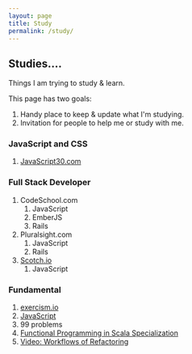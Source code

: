 ```yaml
---
layout: page
title: Study
permalink: /study/
---
```


## Studies....

Things I am trying to study & learn.   

This page has two goals: 

1. Handy place to keep & update what I'm studying.
1. Invitation for people to help me or study with me.

### JavaScript and CSS
1. [JavaScript30.com](https://javascript30.com)

### Full Stack Developer
1. CodeSchool.com 
   1. JavaScript
   1. EmberJS
   1. Rails
1. Pluralsight.com
   1. JavaScript
   1. Rails
1. [Scotch.io](https://scotch.io/)
   1. JavaScript

### Fundamental
1. [exercism.io](http://exercism.io)
  1. [JavaScript](http://exercism.io/languages/javascript)
1. 99 problems
1. [Functional Programming in Scala Specialization](https://www.coursera.org/specializations/scala)
1. [Video: Workflows of Refactoring](https://www.youtube.com/watch?v=vqEg37e4Mkw)

